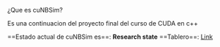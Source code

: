 ¿Que es cuNBSim?

Es una continuacion del proyecto final del curso de CUDA en c++

==Estado actual de cuNBSim es==: **Research state**
==Tablero==: [Link](https://github.com/users/vergelli/projects/3/views/1)

